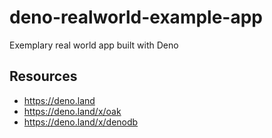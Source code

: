 # deno-realworld-example-app
Exemplary real world app built with Deno

## Resources
- https://deno.land
- https://deno.land/x/oak
- https://deno.land/x/denodb
